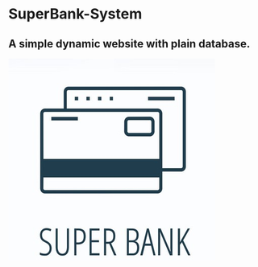 # SuperBank-System
<h2>A simple dynamic website with plain database.</h2>
<img src="https://github.com/SushanthOO7/SuperBank-System/blob/main/bank.jpg">
